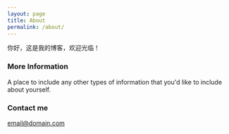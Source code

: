 ```yaml
---
layout: page
title: About
permalink: /about/
---
```


你好，这是我的博客，欢迎光临！

### More Information

A place to include any other types of information that you'd like to include about yourself.

### Contact me

[email@domain.com](mailto:email@domain.com)
